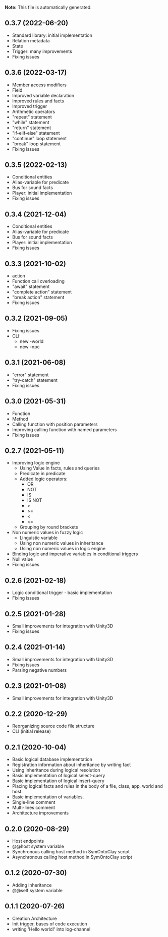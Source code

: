 **Note:** This file is automatically generated.

## 0.3.7 (2022-06-20)
* Standard library: initial implementation
* Relation metadata
* State
* Trigger: many improvements
* Fixing issues


## 0.3.6 (2022-03-17)
* Member access modifiers
* Field
* Improved variable declaration
* Improved rules and facts
* Improved trigger
* Arithmetic operators
* "repeat" statement
* "while" statement
* "return" statement
* "if-elif-else" statement
* "continue" loop statement
* "break" loop statement
* Fixing issues


## 0.3.5 (2022-02-13)
* Conditional entities
* Alias-variable for predicate
* Bus for sound facts
* Player: initial implementation
* Fixing issues


## 0.3.4 (2021-12-04)
* Conditional entities
* Alias-variable for predicate
* Bus for sound facts
* Player: initial implementation
* Fixing issues


## 0.3.3 (2021-10-02)
* action
* Function call overloading
* "await" statement
* "complete action" statement
* "break action" statement
* Fixing issues


## 0.3.2 (2021-09-05)
* Fixing issues
* CLI:
  * new -world
  * new -npc


## 0.3.1 (2021-06-08)
* &quot;error&quot; statement
* &quot;try-catch&quot; statement
* Fixing issues

## 0.3.0 (2021-05-31)
* Function
* Method
* Calling function with position parameters
* Improving calling function with named parameters
* Fixing issues

## 0.2.7 (2021-05-11)
* Improving logic engine
    *  Using Value in facts, rules and queries
    * Predicate in predicate
    *  Added logic operators:
        * OR
        * NOT
        * IS
        * IS NOT
        * \>
        * \>=
        * <
       * <=
    * Grouping by round brackets
* Non numeric values in fuzzy logic
    * Linguistic variable
    * Using non numeric values in inheritance
    * Using non numeric values in logic engine
* Binding logic and imperative variables in conditional triggers
* Null value
* Fixing issues


## 0.2.6 (2021-02-18)
* Logic сonditional trigger - basic implementation
* Fixing issues

## 0.2.5 (2021-01-28)
* Small improvements for integration with Unity3D
* Fixing issues

## 0.2.4 (2021-01-14)
* Small improvements for integration with Unity3D
* Fixing issues
* Parsing negative numbers

## 0.2.3 (2021-01-08)
* Small improvements for integration with Unity3D

## 0.2.2 (2020-12-29)
* Reorganizing source code file structure
* CLI (initial release)

## 0.2.1 (2020-10-04)
* Basic logical database implementation
* Registration information about inheritance by writing fact
* Using inheritance during logical resolution
* Basic implementation of logical select-query
* Basic implementation of logical insert-query
* Placing logical facts and rules in the body of a file, class, app, world and host.
* Basic implementation of variables.
* Single-line comment
* Multi-lines comment
* Architecture improvements

## 0.2.0 (2020-08-29)
* Host endpoints
* @@host system variable
* Synchronous calling host method in SymOntoClay script
* Asynchronous calling host method in SymOntoClay script

## 0.1.2 (2020-07-30)
* Adding inheritance 
* @@self system variable

## 0.1.1 (2020-07-26)
* Creation Architecture 
* Init trigger, bases of code execution
* writing 'Hello world!' into log-channel
